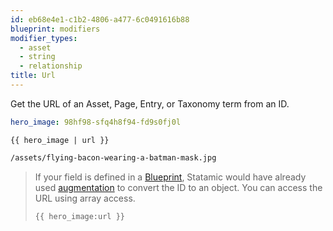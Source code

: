 ```yaml
---
id: eb68e4e1-c1b2-4806-a477-6c0491616b88
blueprint: modifiers
modifier_types:
  - asset
  - string
  - relationship
title: Url
---
```

Get the URL of an Asset, Page, Entry, or Taxonomy term from an ID.

```yaml
hero_image: 98hf98-sfq4h8f94-fd9s0fj0l
```

```
{{ hero_image | url }}
```

```html
/assets/flying-bacon-wearing-a-batman-mask.jpg
```

> If your field is defined in a [Blueprint](/blueprints), Statamic would have already
> used [augmentation](/augmentation) to convert the ID to an object. You can access
> the URL using array access.
> ```
> {{ hero_image:url }}
> ```
